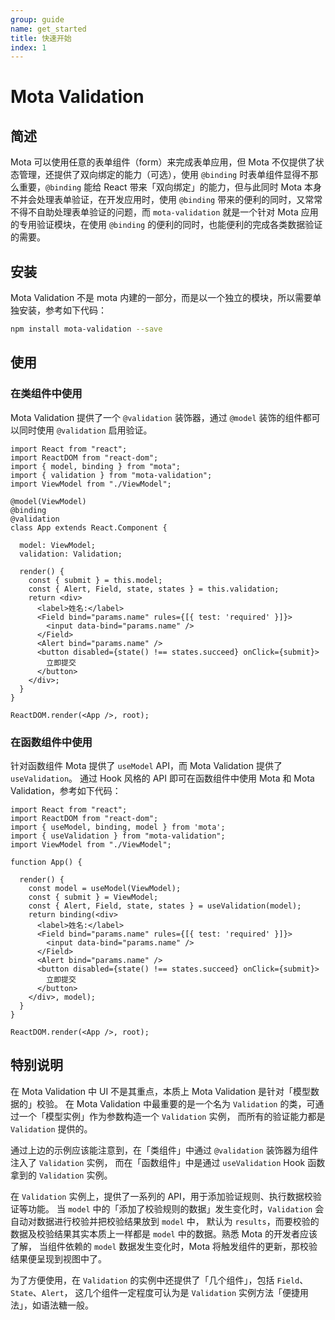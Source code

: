 ```yaml
---
group: guide
name: get_started
title: 快速开始
index: 1
---
```


# Mota Validation

## 简述

Mota 可以使用任意的表单组件（form）来完成表单应用，但 Mota 不仅提供了状态管理，还提供了双向绑定的能力（可选），使用 `@binding` 时表单组件显得不那么重要，`@binding` 能给 React 带来「双向绑定」的能力，但与此同时 Mota 本身不并会处理表单验证，在开发应用时，使用 `@binding` 带来的便利的同时，又常常不得不自助处理表单验证的问题，而 `mota-validation` 就是一个针对 Mota 应用的专用验证模块，在使用 `@binding` 的便利的同时，也能便利的完成各类数据验证的需要。


## 安装

Mota Validation 不是 mota 内建的一部分，而是以一个独立的模块，所以需要单独安装，参考如下代码：

```bash
npm install mota-validation --save 
```

## 使用

### 在类组件中使用
Mota Validation 提供了一个 `@validation` 装饰器，通过 `@model` 装饰的组件都可以同时使用 `@validation` 启用验证。

```tsx
import React from "react";
import ReactDOM from "react-dom";
import { model, binding } from "mota";
import { validation } from "mota-validation";
import ViewModel from "./ViewModel";

@model(ViewModel)
@binding
@validation
class App extends React.Component {

  model: ViewModel;
  validation: Validation;

  render() {
    const { submit } = this.model;
    const { Alert, Field, state, states } = this.validation;
    return <div>
      <label>姓名:</label>
      <Field bind="params.name" rules={[{ test: 'required' }]}>
        <input data-bind="params.name" />
      </Field>
      <Alert bind="params.name" />
      <button disabled={state() !== states.succeed} onClick={submit}>
        立即提交
      </button>
    </div>;
  }
}

ReactDOM.render(<App />, root);
```

### 在函数组件中使用

针对函数组件 Mota 提供了 `useModel` API，而 Mota Validation 提供了 `useValidation`。
通过 Hook 风格的 API 即可在函数组件中使用 Mota 和 Mota Validation，参考如下代码：

```tsx
import React from "react";
import ReactDOM from "react-dom";
import { useModel, binding, model } from 'mota';
import { useValidation } from "mota-validation";
import ViewModel from "./ViewModel";

function App() {

  render() {
    const model = useModel(ViewModel);
    const { submit } = ViewModel;
    const { Alert, Field, state, states } = useValidation(model);
    return binding(<div>
      <label>姓名:</label>
      <Field bind="params.name" rules={[{ test: 'required' }]}>
        <input data-bind="params.name" />
      </Field>
      <Alert bind="params.name" />
      <button disabled={state() !== states.succeed} onClick={submit}>
        立即提交
      </button>
    </div>, model);
  }
}

ReactDOM.render(<App />, root);
```

## 特别说明

在 Mota Validation 中 UI 不是其重点，本质上 Mota Validation 是针对「模型数据的」校验。
在 Mota Validation 中最重要的是一个名为 `Validation` 的类，可通过一个「模型实例」作为参数构造一个 `Validation` 实例，
而所有的验证能力都是 `Validation` 提供的。

通过上边的示例应该能注意到，在「类组件」中通过 `@validation` 装饰器为组件注入了 `Validation` 实例，
而在「函数组件」中是通过 `useValidation` Hook 函数拿到的 `Validation` 实例。

在 `Validation` 实例上，提供了一系列的 API，用于添加验证规则、执行数据校验证等功能。
当 `model` 中的「添加了校验规则的数据」发生变化时，`Validation` 会自动对数据进行校验并把校验结果放到 `model` 中，
默认为 `results`，而要校验的数据及校验结果其实本质上一样都是 `model` 中的数据。熟悉 Mota 的开发者应该了解，
当组件依赖的 `model` 数据发生变化时，Mota 将触发组件的更新，那校验结果便呈现到视图中了。

为了方便使用，在 `Validation` 的实例中还提供了「几个组件」，包括 `Field`、`State`、`Alert`，
这几个组件一定程度可认为是 `Validation` 实例方法「便捷用法」，如语法糖一般。
